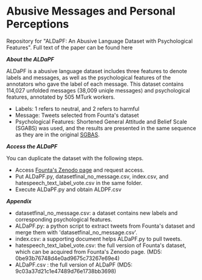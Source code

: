 # Abusive Messages and Personal Perceptions 

Repository for "ALDaPF: An Abusive Language Dataset with Psychological Features". Full text of the paper can be found here

_**About the ALDaPF**_

ALDaPF is a abusive language dataset includes three features to denote labels and messages, as well as the psychological features of the annotators who gave the label of each message. This dataset contains 114,027 unfolded messages (38,009 uniqle messages) and psychological features, annotated by 505 MTurk workers.
* Labels: 1 refers to neutral, and 2 refers to harmful
* Message: Tweets selected from Founta's dataset
* Psychological Features: Shortened General Attitude and Belief Scale (SGABS) was used, and the results are presented in the same sequence as they are in the original [SGBAS](https://opal.latrobe.edu.au/articles/educational_resource/Shortened_General_Attitude_and_Belief_Scale_SGABS_/14869962).



_**Access the ALDaPF**_

 You can duplicate the dataset with the following steps.

* Access [Founta's Zenodo page](https://zenodo.org/record/3706866#.YjzZfDUReUk) and request access.
* Put ALDaPF.py, datasetfinal_no_message.csv, index.csv, and hatespeech_text_label_vote.csv in the same folder.
* Execute ALDaPF.py and obtain ALDPF.csv


_**Appendix**_

* datasetfinal_no_message.csv: a dataset contains new labels and corresponding psychological features. 
* ALDaPF.py: a python script to extract tweets from Founta's dataset and merge them with 'datasetfinal_no_message.csv'.
* index.csv: a supporting document helps ALDaPF.py to pull tweets.
* hatespeech_text_label_vote.csv: the full version of Founta's dataset, which can be acquired from Founta's Zenodo page. (MD5: 0be93b76748d4e0ad9675c73267e69e4)
* ALDaPF.csv : the full version of ALDaPF (MD5: 9c03a37d21c1e47489d76e1738bb3698)
